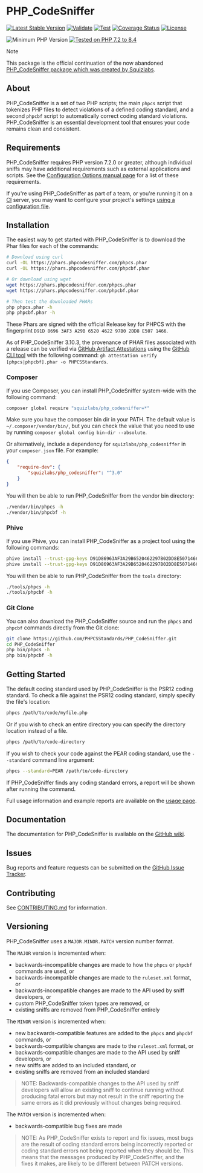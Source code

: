 # PHP_CodeSniffer

<div aria-hidden="true">

[![Latest Stable Version](https://img.shields.io/github/v/release/PHPCSStandards/PHP_CodeSniffer?label=Stable)](https://github.com/PHPCSStandards/PHP_CodeSniffer/releases)
[![Validate](https://github.com/PHPCSStandards/PHP_CodeSniffer/actions/workflows/validate.yml/badge.svg?branch=master)](https://github.com/PHPCSStandards/PHP_CodeSniffer/actions/workflows/validate.yml)
[![Test](https://github.com/PHPCSStandards/PHP_CodeSniffer/actions/workflows/test.yml/badge.svg?branch=master)][GHA-test]
[![Coverage Status](https://coveralls.io/repos/github/PHPCSStandards/PHP_CodeSniffer/badge.svg?branch=master)](https://coveralls.io/github/PHPCSStandards/PHP_CodeSniffer?branch=master)
[![License](https://img.shields.io/github/license/PHPCSStandards/PHP_CodeSniffer)](https://github.com/PHPCSStandards/PHP_CodeSniffer/blob/master/licence.txt)

![Minimum PHP Version](https://img.shields.io/packagist/dependency-v/squizlabs/php_codesniffer/php.svg)
[![Tested on PHP 7.2 to 8.4](https://img.shields.io/badge/tested%20on-PHP%207.2%20|%207.3%20|%207.4%20|%208.0%20|%208.1%20|%208.2%20|%208.3%20|%208.4-brightgreen.svg?maxAge=2419200)][GHA-test]

[GHA-test]: https://github.com/PHPCSStandards/PHP_CodeSniffer/actions/workflows/test.yml

</div>

> [!NOTE]
> This package is the official continuation of the now abandoned [PHP_CodeSniffer package which was created by Squizlabs](https://github.com/squizlabs/PHP_CodeSniffer).

## About

PHP_CodeSniffer is a set of two PHP scripts; the main `phpcs` script that tokenizes PHP files to detect violations of a defined coding standard, and a second `phpcbf` script to automatically correct coding standard violations. PHP_CodeSniffer is an essential development tool that ensures your code remains clean and consistent.


## Requirements

PHP_CodeSniffer requires PHP version 7.2.0 or greater, although individual sniffs may have additional requirements such as external applications and scripts. See the [Configuration Options manual page](https://github.com/PHPCSStandards/PHP_CodeSniffer/wiki/Configuration-Options) for a list of these requirements.

If you're using PHP_CodeSniffer as part of a team, or you're running it on a [CI](https://en.wikipedia.org/wiki/Continuous_integration) server, you may want to configure your project's settings [using a configuration file](https://github.com/PHPCSStandards/PHP_CodeSniffer/wiki/Advanced-Usage#using-a-default-configuration-file).


## Installation

The easiest way to get started with PHP_CodeSniffer is to download the Phar files for each of the commands:
```bash
# Download using curl
curl -OL https://phars.phpcodesniffer.com/phpcs.phar
curl -OL https://phars.phpcodesniffer.com/phpcbf.phar

# Or download using wget
wget https://phars.phpcodesniffer.com/phpcs.phar
wget https://phars.phpcodesniffer.com/phpcbf.phar

# Then test the downloaded PHARs
php phpcs.phar -h
php phpcbf.phar -h
```

These Phars are signed with the official Release key for PHPCS with the
fingerprint `D91D 8696 3AF3 A29B 6520 4622 97B0 2DD8 E507 1466`.

As of PHP_CodeSniffer 3.10.3, the provenance of PHAR files associated with a release can be verified via [GitHub Artifact Attestations](https://docs.github.com/en/actions/how-tos/secure-your-work/use-artifact-attestations/use-artifact-attestations) using the [GitHub CLI tool](https://cli.github.com/) with the following command: `gh attestation verify [phpcs|phpcbf].phar -o PHPCSStandards`.

### Composer
If you use Composer, you can install PHP_CodeSniffer system-wide with the following command:
```bash
composer global require "squizlabs/php_codesniffer=*"
```
Make sure you have the composer bin dir in your PATH. The default value is `~/.composer/vendor/bin/`, but you can check the value that you need to use by running `composer global config bin-dir --absolute`.

Or alternatively, include a dependency for `squizlabs/php_codesniffer` in your `composer.json` file. For example:

```json
{
    "require-dev": {
        "squizlabs/php_codesniffer": "^3.0"
    }
}
```

You will then be able to run PHP_CodeSniffer from the vendor bin directory:
```bash
./vendor/bin/phpcs -h
./vendor/bin/phpcbf -h
```

### Phive
If you use Phive, you can install PHP_CodeSniffer as a project tool using the following commands:
```bash
phive install --trust-gpg-keys D91D86963AF3A29B6520462297B02DD8E5071466 phpcs
phive install --trust-gpg-keys D91D86963AF3A29B6520462297B02DD8E5071466 phpcbf
```
You will then be able to run PHP_CodeSniffer from the `tools` directory:
```bash
./tools/phpcs -h
./tools/phpcbf -h
```

### Git Clone
You can also download the PHP_CodeSniffer source and run the `phpcs` and `phpcbf` commands directly from the Git clone:
```bash
git clone https://github.com/PHPCSStandards/PHP_CodeSniffer.git
cd PHP_CodeSniffer
php bin/phpcs -h
php bin/phpcbf -h
```

## Getting Started

The default coding standard used by PHP_CodeSniffer is the PSR12 coding standard. To check a file against the PSR12 coding standard, simply specify the file's location:
```bash
phpcs /path/to/code/myfile.php
```
Or if you wish to check an entire directory you can specify the directory location instead of a file.
```bash
phpcs /path/to/code-directory
```
If you wish to check your code against the PEAR coding standard, use the `--standard` command line argument:
```bash
phpcs --standard=PEAR /path/to/code-directory
```

If PHP_CodeSniffer finds any coding standard errors, a report will be shown after running the command.

Full usage information and example reports are available on the [usage page](https://github.com/PHPCSStandards/PHP_CodeSniffer/wiki/Usage).

## Documentation

The documentation for PHP_CodeSniffer is available on the [GitHub wiki](https://github.com/PHPCSStandards/PHP_CodeSniffer/wiki).

## Issues

Bug reports and feature requests can be submitted on the [GitHub Issue Tracker](https://github.com/PHPCSStandards/PHP_CodeSniffer/issues).

## Contributing

See [CONTRIBUTING.md](.github/CONTRIBUTING.md) for information.

## Versioning

PHP_CodeSniffer uses a `MAJOR.MINOR.PATCH` version number format.

The `MAJOR` version is incremented when:
- backwards-incompatible changes are made to how the `phpcs` or `phpcbf` commands are used, or
- backwards-incompatible changes are made to the `ruleset.xml` format, or
- backwards-incompatible changes are made to the API used by sniff developers, or
- custom PHP_CodeSniffer token types are removed, or
- existing sniffs are removed from PHP_CodeSniffer entirely

The `MINOR` version is incremented when:
- new backwards-compatible features are added to the `phpcs` and `phpcbf` commands, or
- backwards-compatible changes are made to the `ruleset.xml` format, or
- backwards-compatible changes are made to the API used by sniff developers, or
- new sniffs are added to an included standard, or
- existing sniffs are removed from an included standard

> NOTE: Backwards-compatible changes to the API used by sniff developers will allow an existing sniff to continue running without producing fatal errors but may not result in the sniff reporting the same errors as it did previously without changes being required.

The `PATCH` version is incremented when:
- backwards-compatible bug fixes are made

> NOTE: As PHP_CodeSniffer exists to report and fix issues, most bugs are the result of coding standard errors being incorrectly reported or coding standard errors not being reported when they should be. This means that the messages produced by PHP_CodeSniffer, and the fixes it makes, are likely to be different between PATCH versions.
